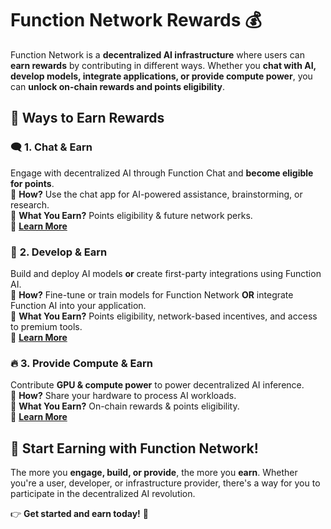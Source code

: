 # **Function Network Rewards 💰**

Function Network is a **decentralized AI infrastructure** where users can **earn rewards** by contributing in different ways. Whether you **chat with AI, develop models, integrate applications, or provide compute power**, you can **unlock on-chain rewards and points eligibility**.

## **🚀 Ways to Earn Rewards**

### 🗨️ **1. Chat & Earn**

Engage with decentralized AI through Function Chat and **become eligible for points**.  
🔹 **How?** Use the chat app for AI-powered assistance, brainstorming, or research.  
🔹 **What You Earn?** Points eligibility & future network perks.  
🔗 **[Learn More](https://docs.function.network/protocol/rewards/chat)**

### 🔬 **2. Develop & Earn**

Build and deploy AI models **or** create first-party integrations using Function AI.  
🔹 **How?** Fine-tune or train models for Function Network **OR** integrate Function AI into your application.  
🔹 **What You Earn?** Points eligibility, network-based incentives, and access to premium tools.  
🔗 **[Learn More](https://docs.function.network/protocol/rewards/develop)**

### 🔥 **3. Provide Compute & Earn**

Contribute **GPU & compute power** to power decentralized AI inference.  
🔹 **How?** Share your hardware to process AI workloads.  
🔹 **What You Earn?** On-chain rewards & points eligibility.  
🔗 **[Learn More](https://docs.function.network/protocol/rewards/provide)**

## **🚀 Start Earning with Function Network!**

The more you **engage, build, or provide**, the more you **earn**. Whether you're a user, developer, or infrastructure provider, there's a way for you to participate in the decentralized AI revolution.

👉 **Get started and earn today!** 🚀
